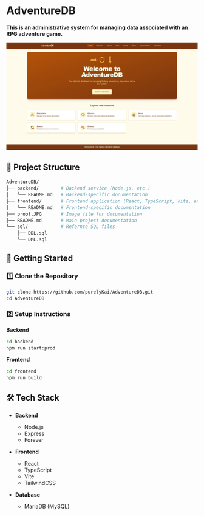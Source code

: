 # AdventureDB

**This is an administrative system for managing data associated with an RPG adventure game.**

![Proof](./proof.JPG)

## 📂 Project Structure

```bash
AdventureDB/
├── backend/        # Backend service (Node.js, etc.)
│   └── README.md   # Backend-specific documentation
├── frontend/       # Frontend application (React, TypeScript, Vite, etc.)
│   └── README.md   # Frontend-specific documentation
├── proof.JPG       # Image file for documentation
├── README.md       # Main project documentation
└── sql/            # Refernce SQL files
    ├── DDL.sql
    └── DML.sql
```

## 🚀 Getting Started

### 1️⃣ Clone the Repository

```bash
git clone https://github.com/purelyKai/AdventureDB.git
cd AdventureDB
```

### 2️⃣ Setup Instructions

**Backend**

```bash
cd backend
npm run start:prod
```

**Frontend**

```bash
cd frontend
npm run build
```

## 🛠️ Tech Stack

- **Backend**

  - Node.js
  - Express
  - Forever

- **Frontend**

  - React
  - TypeScript
  - Vite
  - TailwindCSS

- **Database**

  - MariaDB (MySQL)
